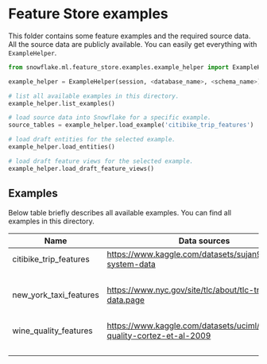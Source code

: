 # Feature Store examples

This folder contains some feature examples and the required source data.
All the source data are publicly available. You can easily get everything with `ExampleHelper`.

```python
from snowflake.ml.feature_store.examples.example_helper import ExampleHelper

example_helper = ExampleHelper(session, <database_name>, <schema_name>)

# list all available examples in this directory.
example_helper.list_examples()

# load source data into Snowflake for a specific example.
source_tables = example_helper.load_example('citibike_trip_features')

# load draft entities for the selected example.
example_helper.load_entities()

# load draft feature views for the selected example.
example_helper.load_draft_feature_views()
```

## Examples

Below table briefly describes all available examples. You can find all examples in this directory.

<!-- markdownlint-disable -->
| Name                      | Data sources                                                              | Feature views                  |
| ------------------------  | ------------------------------------------------------------              | ----------------------------   |
| citibike_trip_features    | <https://www.kaggle.com/datasets/sujan97/citibike-system-data>              | dropoff_features               |
|                           |                                                                           | pickup_features                |
| new_york_taxi_features    | <https://www.nyc.gov/site/tlc/about/tlc-trip-record-data.page>              | station_feature    |
|                           |                                                                           | trip_feature     |
| wine_quality_features     | <https://www.kaggle.com/datasets/uciml/red-wine-quality-cortez-et-al-2009>  | managed_wine_features          |
|                           |                                                                           | static_wine_features           |
<!-- markdownlint-enable -->
